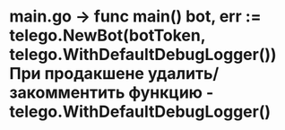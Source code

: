 main.go -> func main()
bot, err := telego.NewBot(botToken, telego.WithDefaultDebugLogger())
При продакшене удалить/закомментить функцию - telego.WithDefaultDebugLogger()
==============================================================================
